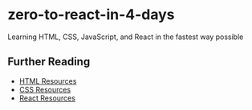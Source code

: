 # zero-to-react-in-4-days
Learning HTML, CSS, JavaScript, and React in the fastest way possible

## Further Reading
- [HTML Resources](HTML_resources.md)
- [CSS Resources](CSS_resources.md)
- [React Resources](React_resources.md)